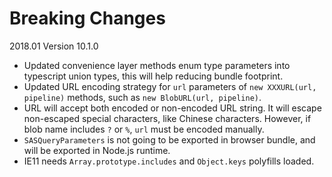 # Breaking Changes

2018.01 Version 10.1.0

*  Updated convenience layer methods enum type parameters into typescript union types, this will help reducing bundle footprint.
*  Updated URL encoding strategy for `url` parameters of `new XXXURL(url, pipeline)` methods, such as `new BlobURL(url, pipeline)`.
  * URL will accept both encoded or non-encoded URL string. It will escape non-escaped special characters, like Chinese characters. However, if blob name includes `?` or `%`, `url` must be encoded manually.
*  `SASQueryParameters` is not going to be exported in browser bundle, and will be exported in Node.js runtime.
*  IE11 needs `Array.prototype.includes` and `Object.keys` polyfills loaded.
